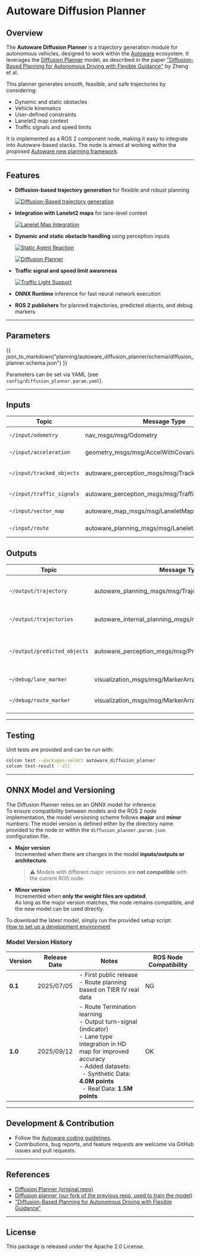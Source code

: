 # Autoware Diffusion Planner

## Overview

The **Autoware Diffusion Planner** is a trajectory generation module for autonomous vehicles, designed to work within the [Autoware](https://autoware.org/) ecosystem. It leverages the [Diffusion Planner](https://github.com/ZhengYinan-AIR/Diffusion-Planner) model, as described in the paper ["Diffusion-Based Planning for Autonomous Driving with Flexible Guidance"](https://arxiv.org/abs/2501.15564) by Zheng et al. <!-- cSpell:ignore Zheng -->

This planner generates smooth, feasible, and safe trajectories by considering:

- Dynamic and static obstacles
- Vehicle kinematics
- User-defined constraints
- Lanelet2 map context
- Traffic signals and speed limits

It is implemented as a ROS 2 component node, making it easy to integrate into Autoware-based stacks. The node is aimed at working within the proposed [Autoware new planning framework](https://github.com/tier4/new_planning_framework).

---

## Features

- **Diffusion-based trajectory generation** for flexible and robust planning

  [![Diffusion-Based trajectory generation](media/diffusion_planner.gif)](media/diffusion_planner.gif)

- **Integration with Lanelet2 maps** for lane-level context

  [![Lanelet Map Integration](media/lanelet_map_integration.png)](media/lanelet_map_integration.png)

- **Dynamic and static obstacle handling** using perception inputs

  [![Static Agent Reaction](media/diffusion_planner_reacts_to_bus.gif)](media/diffusion_planner_reacts_to_bus.gif)

  [![Diffusion Planner](media/reaction_to_other_agents.gif)](media/reaction_to_other_agents.gif)

- **Traffic signal and speed limit awareness**

  [![Traffic Light Support](media/traffic_light_support.gif)](media/traffic_light_support.gif)

- **ONNX Runtime** inference for fast neural network execution
- **ROS 2 publishers** for planned trajectories, predicted objects, and debug markers

---

## Parameters

{{ json_to_markdown("planning/autoware_diffusion_planner/schema/diffusion_planner.schema.json") }}

Parameters can be set via YAML (see `config/diffusion_planner.param.yaml`).

---

## Inputs

| Topic                     | Message Type                                        | Description              |
| ------------------------- | --------------------------------------------------- | ------------------------ |
| `~/input/odometry`        | nav_msgs/msg/Odometry                               | Ego vehicle odometry     |
| `~/input/acceleration`    | geometry_msgs/msg/AccelWithCovarianceStamped        | Ego acceleration         |
| `~/input/tracked_objects` | autoware_perception_msgs/msg/TrackedObjects         | Detected dynamic objects |
| `~/input/traffic_signals` | autoware_perception_msgs/msg/TrafficLightGroupArray | Traffic light states     |
| `~/input/vector_map`      | autoware_map_msgs/msg/LaneletMapBin                 | Lanelet2 map             |
| `~/input/route`           | autoware_planning_msgs/msg/LaneletRoute             | Route information        |

## Outputs

| Topic                        | Message Type                                              | Description                                |
| ---------------------------- | --------------------------------------------------------- | ------------------------------------------ |
| `~/output/trajectory`        | autoware_planning_msgs/msg/Trajectory                     | Planned trajectory for the ego vehicle     |
| `~/output/trajectories`      | autoware_internal_planning_msgs/msg/CandidateTrajectories | Multiple candidate trajectories            |
| `~/output/predicted_objects` | autoware_perception_msgs/msg/PredictedObjects             | Predicted future states of dynamic objects |
| `~/debug/lane_marker`        | visualization_msgs/msg/MarkerArray                        | Lane debug markers                         |
| `~/debug/route_marker`       | visualization_msgs/msg/MarkerArray                        | Route debug markers                        |

---

## Testing

Unit tests are provided and can be run with:

```bash
colcon test --packages-select autoware_diffusion_planner
colcon test-result --all
```

---

## ONNX Model and Versioning

The Diffusion Planner relies on an ONNX model for inference.  
To ensure compatibility between models and the ROS 2 node implementation, the model versioning scheme follows **major** and **minor** numbers:
The model version is defined either by the directory name provided to the node or within the `diffusion_planner.param.json` configuration file.

- **Major version**  
  Incremented when there are changes in the model **inputs/outputs or architecture**.  

  > ⚠️ Models with different major versions are **not compatible** with the current ROS node.  

- **Minor version**  
  Incremented when **only the weight files are updated**.  
  As long as the major version matches, the node remains compatible, and the new model can be used directly.

To download the latest model, simply run the provided setup script:  
[How to set up a development environment](https://autowarefoundation.github.io/autoware-documentation/main/installation/autoware/source-installation/#how-to-set-up-a-development-environment)


### Model Version History

| Version | Release Date | Notes                                                                                                                                                                                                                                          | ROS Node Compatibility |
| ------- | ------------ | ---------------------------------------------------------------------------------------------------------------------------------------------------------------------------------------------------------------------------------------------- | ---------------------- |
| **0.1** | 2025/07/05   | - First public release<br>- Route planning based on TIER IV real data                                                                                                                                                                          | NG                     |
| **1.0** | 2025/09/12   | - Route Termination learning<br>- Output turn-signal (indicator) <br>- Lane type integration in HD map for improved accuracy<br>- Added datasets:<br>&nbsp;&nbsp;- Synthetic Data: **4.0M points**<br>&nbsp;&nbsp;- Real Data: **1.5M points** | OK                     |

---

## Development & Contribution

- Follow the [Autoware coding guidelines](https://autowarefoundation.github.io/autoware-documentation/main/contributing/).
- Contributions, bug reports, and feature requests are welcome via GitHub issues and pull requests.

---

## References

- [Diffusion Planner (original repo)](https://github.com/ZhengYinan-AIR/Diffusion-Planner)
- [Diffusion planner (our fork of the previous repo, used to train the model)](https://github.com/tier4/Diffusion-Planner)
- ["Diffusion-Based Planning for Autonomous Driving with Flexible Guidance"](https://arxiv.org/abs/2309.00615)

---

## License

This package is released under the Apache 2.0 License.
